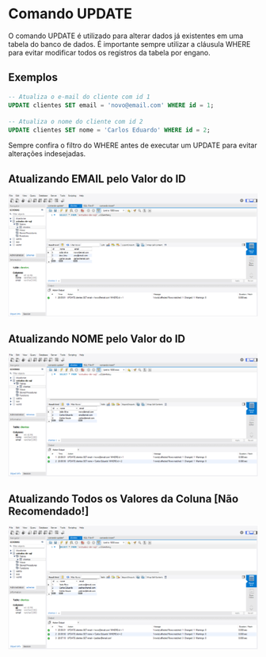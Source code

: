 # Comando UPDATE

O comando UPDATE é utilizado para alterar dados já existentes em uma tabela do banco de dados. É importante sempre utilizar a cláusula WHERE para evitar modificar todos os registros da tabela por engano.

## Exemplos

```sql
-- Atualiza o e-mail do cliente com id 1
UPDATE clientes SET email = 'novo@email.com' WHERE id = 1;

-- Atualiza o nome do cliente com id 2
UPDATE clientes SET nome = 'Carlos Eduardo' WHERE id = 2;
```

Sempre confira o filtro do WHERE antes de executar um UPDATE para evitar alterações indesejadas.

## Atualizando EMAIL pelo Valor do ID
![update-1](Img/update-1.png)

## Atualizando NOME pelo Valor do ID
![update-2](Img/update-2.png)

## Atualizando Todos os Valores da Coluna **[Não Recomendado!]**
![update-3](Img/update-3.png)
